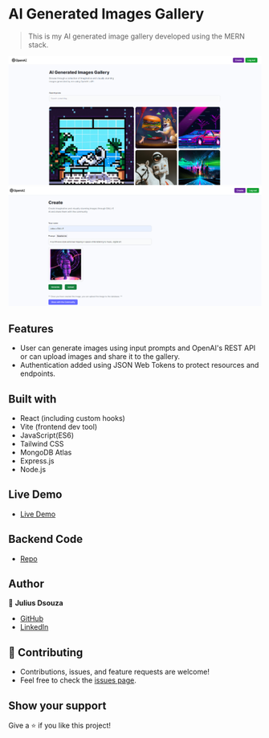 # AI Generated Images Gallery
> This is my AI generated image gallery developed using the MERN stack.


<img src="/src/assets/home.png" alt="Home" > 
<img src="/src/assets/create-post.png" alt="Create Post" >


## Features

- User can generate images using input prompts and OpenAI's REST API or can upload images and share it to the gallery.
- Authentication added using JSON Web Tokens to protect resources and endpoints. 

## Built with

- React (including custom hooks)
- Vite (frontend dev tool)
- JavaScript(ES6)
- Tailwind CSS
- MongoDB Atlas
- Express.js
- Node.js

## Live Demo

- [Live Demo](https://ai-img-app-zemc.onrender.com/)

## Backend Code

- [Repo](https://github.com/KingJulius/ai-img-gallery-backend)

## Author

:man: **Julius Dsouza**

- [GitHub](https://github.com/KingJulius)
- [LinkedIn](https://www.linkedin.com/in/julius-dsouza/)

## 🤝 Contributing
- Contributions, issues, and feature requests are welcome!
- Feel free to check the [issues page](https://github.com/KingJulius/ai-img-gallery-frontend/issues).

## Show your support
Give a ⭐ if you like this project!
